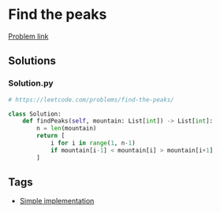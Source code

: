 # Find the peaks

[Problem link](https://leetcode.com/problems/find-the-peaks/)

## Solutions


### Solution.py
```py
# https://leetcode.com/problems/find-the-peaks/

class Solution:
    def findPeaks(self, mountain: List[int]) -> List[int]:
        n = len(mountain)
        return [
            i for i in range(1, n-1)
            if mountain[i-1] < mountain[i] > mountain[i+1]
        ]
```
## Tags

* [Simple implementation](/README.md#Simple_implementation)
